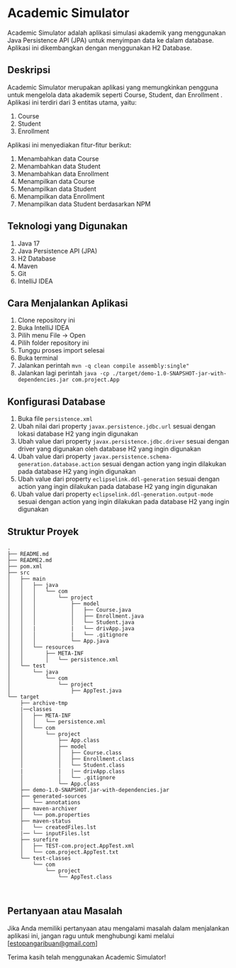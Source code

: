 # Academic Simulator
Academic Simulator adalah aplikasi simulasi akademik yang menggunakan Java Persistence API (JPA) untuk menyimpan data ke dalam database. Aplikasi ini dikembangkan dengan menggunakan H2 Database.

## Deskripsi
Academic Simulator merupakan aplikasi yang memungkinkan pengguna untuk mengelola data akademik seperti Course, Student, dan Enrollment . 
Aplikasi ini terdiri dari 3 entitas utama, yaitu:
1. Course
2. Student
3. Enrollment
   
Aplikasi ini menyediakan fitur-fitur berikut:
1. Menambahkan data Course
2. Menambahkan data Student
3. Menambahkan data Enrollment
4. Menampilkan data Course
5. Menampilkan data Student
6. Menampilkan data Enrollment
7. Menampilkan data Student berdasarkan NPM


## Teknologi yang Digunakan
1. Java 17
2. Java Persistence API (JPA)
3. H2 Database
4. Maven
5. Git
6. IntelliJ IDEA
   

## Cara Menjalankan Aplikasi
1. Clone repository ini
2. Buka IntelliJ IDEA
3. Pilih menu File -> Open
4. Pilih folder repository ini
5. Tunggu proses import selesai
6. Buka terminal
7. Jalankan perintah `mvn -q clean compile assembly:single"`
8. Jalankan lagi perintah `java -cp ./target/demo-1.0-SNAPSHOT-jar-with-dependencies.jar com.project.App`




## Konfigurasi Database
1. Buka file `persistence.xml`
2. Ubah nilai dari property `javax.persistence.jdbc.url` sesuai dengan lokasi database H2 yang ingin digunakan
3. Ubah value dari property `javax.persistence.jdbc.driver` sesuai dengan driver yang digunakan oleh database H2 yang ingin digunakan
4. Ubah value dari property `javax.persistence.schema-generation.database.action` sesuai dengan action yang ingin dilakukan pada database H2 yang ingin digunakan
5. Ubah value dari property `eclipselink.ddl-generation` sesuai dengan action yang ingin dilakukan pada database H2 yang ingin digunakan
6. Ubah value dari property `eclipselink.ddl-generation.output-mode` sesuai dengan action yang ingin dilakukan pada database H2 yang ingin digunakan
   


## Struktur Proyek
```
.
├── README.md
├── README2.md
├── pom.xml
├── src
│   ├── main
│   │   ├── java
│   │   │   └── com
│   │   │       └── project
│   │   │           ├── model
│   │   │           │   ├── Course.java
│   │   │           │   ├── Enrollment.java
│   │   │           │   └── Student.java 
│   │   |           |   └── drivApp.java
│   │   │           |   └── .gitignore
│   │   │           └── App.java
│   │   └── resources
│   │       ├── META-INF
│   │       │   └── persistence.xml
│   └── test
│       └── java
│           └── com
│               └── project
│                   ├── AppTest.java
└── target
    ├── archive-tmp
    |──classes
    │   ├── META-INF
    │   │   └── persistence.xml
    │   └── com
    │       └── project
    │           ├── App.class
    │           ├── model
    │           │   ├── Course.class
    │           │   ├── Enrollment.class
    │           │   └── Student.class
    |           |   |── drivApp.class
    │           │   └── .gitignore
    │           └── App.class
    ├── demo-1.0-SNAPSHOT.jar-with-dependencies.jar
    ├── generated-sources
    │   └── annotations
    ├── maven-archiver
    │   └── pom.properties
    ├── maven-status
    │   └── createdFiles.lst
    |── └── inputFiles.lst
    ├── surefire
    │   ├── TEST-com.project.AppTest.xml
    │   └── com.project.AppTest.txt
    └── test-classes
        └── com
            └── project
                └── AppTest.class



```



## Pertanyaan atau Masalah
Jika Anda memiliki pertanyaan atau mengalami masalah dalam menjalankan aplikasi ini, jangan ragu untuk menghubungi kami melalui [estopangaribuan@gmail.com] 

Terima kasih telah menggunakan Academic Simulator!
